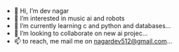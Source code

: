 - 👋 Hi, I’m dev nagar
- 👀 I’m interested in music ai and robots
- 🌱 I’m currently learning c and python and databases...
- 💞️ I’m looking to collaborate on new ai projec...
- 📫  to reach, me mail me on nagardev512@gmail.com...

<!---
aex17devae/aex17devae is a ✨ special ✨ repository because its `README.md` (this file) appears on your GitHub profile.
You can click the Preview link to take a look at your changes.
--->
